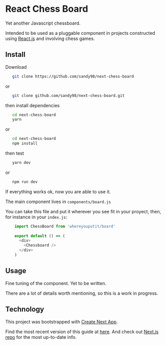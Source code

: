 # React Chess Board

Yet another Javascript chessboard.

Intended to be used as a pluggable component in projects constructed using [React.js](https://reactjs.org/)
 and involving chess games.


## Install

Download
```sh
   git clone https://github.com/sandy98/next-chess-board
```
or
```sh
   git clone github.com/sandy98/next-chess-board.git
```
then install dependencies
```sh
   cd next-chess-board
   yarn
```
or
```sh
   cd next-chess-board
   npm install
```
then test
```sh
   yarn dev
```
or
```sh
   npm run dev
```

If everything works ok, now you are able to use it.

The main component lives in `components/board.js`

You can take this file and put it wherever you see fit in your proyect, then, for instance in your `index.js`:

```js  
    import ChessBoard from 'whereyouputit/board'
    
    export default () => (
      <div>
        <Chessboard />
      </div>
    )
```

## Usage

Fine tuning of the component.
Yet to be written.

There are a lot of details worth mentioning, so this is a work in progress.

## Technology

This project was bootstrapped with [Create Next App](https://github.com/segmentio/create-next-app).

Find the most recent version of this guide at [here](https://github.com/segmentio/create-next-app/blob/master/lib/templates/default/README.md). And check out [Next.js repo](https://github.com/zeit/next.js) for the most up-to-date info.


